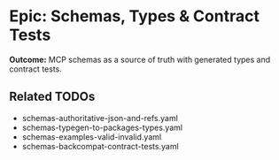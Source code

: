 # Epic: Schemas, Types & Contract Tests

**Outcome:** MCP schemas as a source of truth with generated types and contract tests.

## Related TODOs
- schemas-authoritative-json-and-refs.yaml
- schemas-typegen-to-packages-types.yaml
- schemas-examples-valid-invalid.yaml
- schemas-backcompat-contract-tests.yaml
